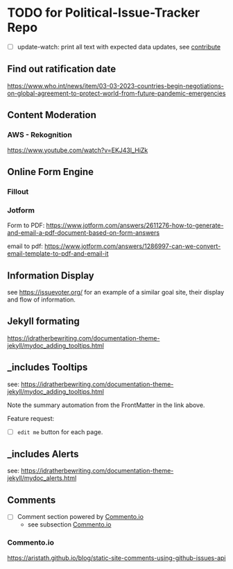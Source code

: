 # TODO for Political-Issue-Tracker Repo

- [ ] update-watch: print all text with expected data updates, see [contribute](_contribute/en/contribute.md#contribute-via-github)

## Find out ratification date

https://www.who.int/news/item/03-03-2023-countries-begin-negotiations-on-global-agreement-to-protect-world-from-future-pandemic-emergencies


## Content Moderation

### AWS - Rekognition

https://www.youtube.com/watch?v=EKJ43l_HiZk


## Online Form Engine


### Fillout



### Jotform

Form to PDF: https://www.jotform.com/answers/2611276-how-to-generate-and-email-a-pdf-document-based-on-form-answers

email to pdf: https://www.jotform.com/answers/1286997-can-we-convert-email-template-to-pdf-and-email-it


## Information Display

see https://issuevoter.org/ for an example of a similar goal site, their display and flow of information.


## Jekyll formating

https://idratherbewriting.com/documentation-theme-jekyll/mydoc_adding_tooltips.html


## _includes Tooltips

see: https://idratherbewriting.com/documentation-theme-jekyll/mydoc_adding_tooltips.html

Note the summary automation from the FrontMatter in the link above.

Feature request: 
- [ ] `edit me` button for each page.


## _includes Alerts

see: https://idratherbewriting.com/documentation-theme-jekyll/mydoc_alerts.html


## Comments

- [ ] Comment section powered by [Commento.io](https://commento.io/)
    - see subsection [Commento.io](#commentoio)

### Commento.io

https://aristath.github.io/blog/static-site-comments-using-github-issues-api



